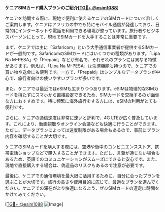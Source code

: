 **ケニアSIMカード購入プランのご紹介[[TG💪+ @esim1088](https://t.me/s/esim1088)]**

ケニアを訪問する際に、現地で便利に使えるケニアのSIMカードについて詳しくご案内します。ケニアはアフリカの中でも特にモバイル通信が発達しており、日常的にインターネットや電話を利用できる環境が整っています。旅行者やビジネスパーソンにとって、現地でSIMカードを入手することは非常に重要です。

まず、ケニアでは主に「Safaricom」という大手通信事業者が提供するSIMカードが一般的です。SafaricomのSIMカードにはいくつかの種類があります。「Lipa Na M-PESA」や「Prepaid」などが有名で、それぞれのプランには異なる特徴があります。例えば、「Lipa Na M-PESA」は決済機能も持つので、ケニアでの買い物や送金にも便利です。一方で、「Prepaid」はシンプルなデータプランが中心で、旅行者向けの使いやすいプランが多いです。

また、ケニアでは最近ではeSIMも広まりつつあります。eSIMは物理的なSIMカードを持たずにスマホから直接設定できるため、SIMカードを交換するのが面倒な方におすすめです。特に頻繁に海外旅行をする方には、eSIMの利用がとても便利です。

さらに、ケニアの通信速度は非常に速いと評判で、4G LTEが広く普及しています。これにより、動画視聴やオンライン会議なども快適に行うことができます。ただし、データプランによっては速度制限がある場合もあるので、事前にプラン内容を確認することが大切です。

ケニアのSIMカードを購入する際には、空港や街中のコンビニエンスストア、携帯電話ショップなどで購入することができます。ただし、言葉が通じない場合もあるため、英語でのコミュニケーションがスムーズにできると安心です。また、現地で直接購入する場合は、偽造品のリスクもあるので注意が必要です。

最後に、ケニアでの通信環境を最大限に活用するために、自分に合ったプランを選ぶことが大切です。旅行の長さや使用目的に応じて、最適なプランを選んでください。ケニアでの滞在がより快適になるよう、ぜひSIMカードの選定に時間をかけてみてください。

[[TG💪+ @esim1088](https://t.me/s/esim1088) ![Image](https://i.postimg.cc/Y0z9fWf4/image.png)]